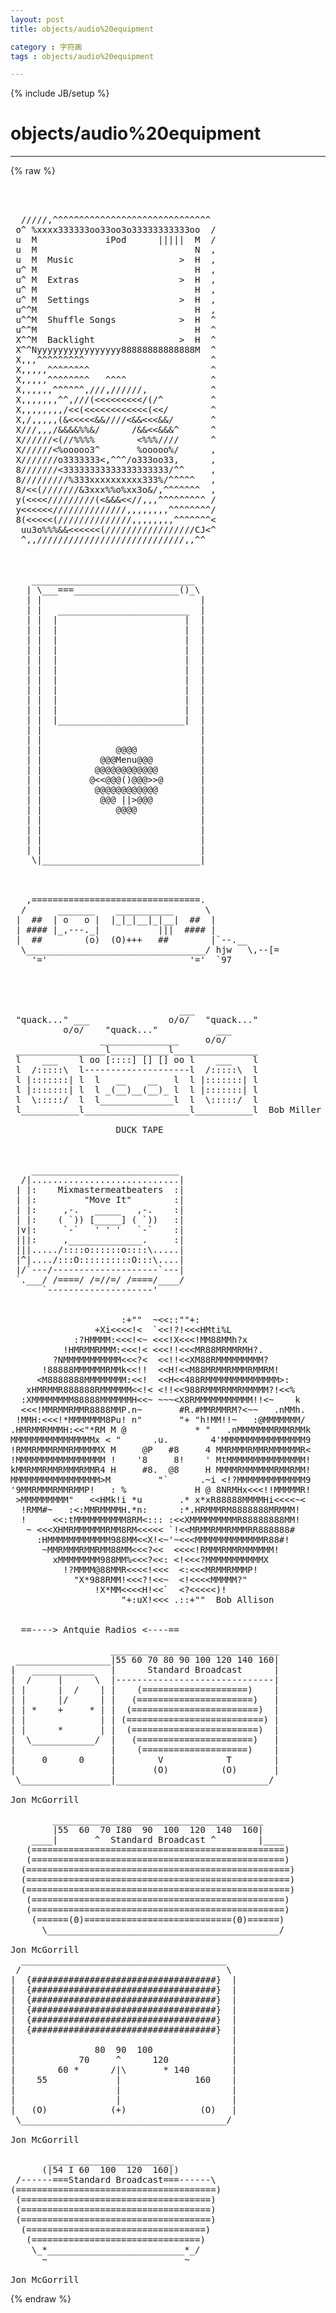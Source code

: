 ```yaml
---
layout: post
title: objects/audio%20equipment
category : 字符画
tags : objects/audio%20equipment
---
```

{% include JB/setup %}
# objects/audio%20equipment
---
{% raw %}
<pre>



  /////,^^^^^^^^^^^^^^^^^^^^^^^^^^^^^^
 o^ %xxxx333333oo33oo3o33333333333oo  /
 u  M             iPod      |||||  M  /
 u  M                              N  ,
 u  M  Music                    &gt;  H  ,
 u^ M                              H  ,
 u^ M  Extras                   &gt;  H  ,
 u^ M                              H  ,
 u^ M  Settings                 &gt;  H  ,
 u^^M                              H  ,
 u^^M  Shuffle Songs            &gt;  H  ^
 u^^M                              H  ^
 X^^M  Backlight                &gt;  H  ^
 X^^Nyyyyyyyyyyyyyyyy88888888888888M  ^
 X,,,^^^^^^^^^                        ^
 X,,,,,^^^^^^^^                       ^
 X,,,,,^^^^^^^^   ^^^^                ^
 X,,,,,,^^^^^^,///,//////,            ^
 X,,,,,,,^^,///(&lt;&lt;&lt;&lt;&lt;&lt;&lt;&lt;&lt;/(/^         ^
 X,,,,,,,,/&lt;&lt;(&lt;&lt;&lt;&lt;&lt;&lt;&lt;&lt;&lt;&lt;&lt;&lt;(&lt;&lt;/        ^
 X,/,,,,,(&amp;&lt;&lt;&lt;&lt;&lt;&amp;&amp;////&lt;&amp;&amp;&lt;&lt;&lt;&amp;&amp;/       ^
 X///,,,/&amp;&amp;&amp;&amp;%%&amp;/      /&amp;&amp;&lt;&lt;&amp;&amp;&amp;^      ^
 X//////&lt;(//%%%%        &lt;%%%////      ^
 X//////&lt;%ooooo3^       %ooooo%/      ,
 X///////o3333333&lt;,^^^/o333oo33,      ,
 8///////&lt;33333333333333333333/^^     ,
 8/////////%333xxxxxxxxxx333%/^^^^^   ,
 8/&lt;&lt;(///////&amp;3xxx%%o%xx3o&amp;/,^^^^^^^  ,
 y(&lt;&lt;&lt;&lt;/////////(&lt;&amp;&amp;&amp;&lt;&lt;//,,,^^^^^^^^^ /
 y&lt;&lt;&lt;&lt;&lt;&lt;//////////////,,,,,,,,^^^^^^^^/
 8(&lt;&lt;&lt;&lt;&lt;(//////////////,,,,,,,,^^^^^^^&lt;
  uu3o%%%&amp;&amp;&lt;&lt;&lt;&lt;&lt;&lt;(/////////////////CJ&lt;^
  ^,,////////////////////////////,,^^



    _______________________________
   | \___===____________________()_\
   | |                              |
   | |   _________________________  |
   | |  |                        |  |
   | |  |                        |  |
   | |  |                        |  |
   | |  |                        |  |
   | |  |                        |  |
   | |  |                        |  |
   | |  |                        |  |
   | |  |                        |  |
   | |  |                        |  |
   | |  |                        |  |
   | |  |________________________|  |
   | |                              |
   | |                              |
   | |              @@@@            |
   | |           @@@Menu@@@         |
   | |          @@@@@@@@@@@@        |
   | |         @&lt;&lt;@@@()@@@&gt;&gt;@       |
   | |          @@@@@@@@@@@@        |
   | |           @@@ ||&gt;@@@         |
   | |              @@@@            |
   | |                              |
   | |                              |
   | |                              |
   | |                              |
    \|______________________________|



   ,================================.
  /      _______    ___________      \
 |  ##  | o   o |  |_|_|__|_|__|  ##  |
 | #### |_,---._|           |||  #### |
 |  ##        (o)  (O)+++   ##        |`--.__
  \__________________________________/ hjw   \,--[=
    &#039;=&#039;                           &#039;=&#039;  `97




                                ___
 &quot;quack...&quot; ___               o/o/   &quot;quack...&quot;
          o/o/    &quot;quack...&quot;           ___
                 _______________     o/o/
 _________________l___________l________________
 l    ___    l oo [::::] [] [] oo l    ___    l
 l  /:::::\  l--------------------l  /:::::\  l
 l |:::::::| l  l   __    __   l  l |:::::::| l
 l |:::::::| l  l _(__)__(__)_ l  l |:::::::| l
 l  \:::::/  l  l______________l  l  \:::::/  l
 l___________l____________________l___________l  Bob Miller

                    DUCK TAPE



    ____________________________
  /|............................|
 | |:    Mixmastermeatbeaters  :|
 | |:         &quot;Move It&quot;        :|
 | |:     ,-.   _____   ,-.    :|
 | |:    ( `)) [_____] ( `))   :|
 |v|:     `-`   &#039; &#039; &#039;   `-`    :|
 |||:     ,______________.     :|
 |||...../::::o::::::o::::\.....|
 |^|..../:::O::::::::::O:::\....|
 |/`---/--------------------`---|
 `.___/ /====/ /=//=/ /====/____/
      `--------------------&#039;


                     :+&quot;&quot;  ~&lt;&lt;::&quot;&quot;+:
                +Xi&lt;&lt;&lt;&lt;!&lt;  `&lt;&lt;!?!&lt;&lt;&lt;HMti%L
            :?HMMMM:&lt;&lt;&lt;!&lt;~ &lt;&lt;&lt;!X&lt;&lt;&lt;!MM88MMh?x
          !HMRMMRMMM:&lt;&lt;&lt;!&lt; &lt;&lt;&lt;!!&lt;&lt;&lt;MR88MRMMRMH?.
        ?NMMMMMMMMMMM&lt;&lt;&lt;?&lt;  &lt;&lt;!!&lt;&lt;XM88RMMMMMMMMM?
      !88888MMMMMMRMMk&lt;&lt;!!  &lt;&lt;H!&lt;&lt;M88MRMMRMMMRMMRM!
     &lt;M8888888MMMMMMMM:&lt;&lt;!  &lt;&lt;H&lt;&lt;488RMMMMMMMMMMMMMM&gt;:
   xHMRMMR888888RMMMMMM&lt;&lt;!&lt; &lt;!!&lt;&lt;988RMMMRMMRMMMMM?!&lt;&lt;%
  :XMMMMMMMM88888MMMMMMH&lt;&lt;~ ~~~&lt;X8RMMMMMMMMMMM!!&lt;~    k
  &lt;&lt;&lt;!MMRMMRMMR8888MMP.n~       #R.#MMRMMRM?&lt;~~   .nMMh.
 !MMH:&lt;&lt;&lt;!*MMMMMMM8Pu! n&quot;       &quot;+ &quot;h!MM!!~   :@MMMMMMM/
.HMRMMRMMMH:&lt;&lt;&quot;*RM M @             * &quot;   .nMMMMMMMRMMRMMk
MMMMMMMMMMMMMMMMx &lt; &quot;      .u.        4&#039;MMMMMMMMMMMMMMMM9
!RMMRMMMRMMRMMMMMX M     @P   #8     4 MMRMMMRMMRMMMMMMR&lt;
!MMMMMMMMMMMMMMMMM !    &#039;8     8!    &#039; MtMMMMMMMMMMMMMMM!
kMMRMMRMMRMMMRMMR4 H     #8.  @8     H MMMMRMMMMMMRMMRMM!
MMMMMMMMMMMMMMMMM&gt;M         &quot;`      .~i &lt;!?MMMMMMMMMMMMM9
&#039;9MMRMMMRMMRMMP!   : %             H @ 8NRMHx&lt;&lt;&lt;!!MMMMMR!
 &gt;MMMMMMMMM&quot;   &lt;&lt;HMk!i *u       .* x*xR88888MMMMHi&lt;&lt;&lt;&lt;~&lt;
  !RMM#~   :&lt;:MMRMMMMH.*n:      :*.HRMMMRM8888888MRMMM!
  !     &lt;&lt;:tMMMMMMMMMM8RM&lt;::: :&lt;&lt;XMMMMMMMMMR88888888MM!
   ~ &lt;&lt;&lt;XHMRMMMMMMRMM8RM&lt;&lt;&lt;&lt;&lt; `!&lt;&lt;MRMMRMMRMMMRR888888#
     :HMMMMMMMMMMMM988MM&lt;&lt;X!&lt;~&#039;~&lt;&lt;&lt;MMMMMMMMMMMMMR88#!
      ~MMRMMMRMMRMM88MM&lt;&lt;&lt;?&lt;&lt;  &lt;&lt;&lt;&lt;!RMMMRMMRMMMMMM!
        xMMMMMMMM988MM%&lt;&lt;&lt;?&lt;&lt;: &lt;!&lt;&lt;&lt;?MMMMMMMMMMMX
          !?MMMM@88MMR&lt;&lt;&lt;&lt;!&lt;&lt;&lt;  &lt;:&lt;&lt;&lt;MRMMRMMMP!
            &quot;X*988RMM!&lt;&lt;&lt;?!&lt;&lt;~  &lt;!&lt;&lt;&lt;&lt;MMMMM?&quot;
                !X*MM&lt;&lt;&lt;&lt;H!&lt;&lt;`  &lt;?&lt;&lt;&lt;&lt;&lt;)!
                     &quot;+:uX!&lt;&lt;&lt; .::+&quot;&quot;  Bob Allison


  ==----&gt; Antquie Radios &lt;----==

                   ________________________________
 __________________|55 60 70 80 90 100 120 140 160|
|   ____________   |      Standard Broadcast      |
|  /     |      \  |------------------------------|
| |      |  /    | |    (====================)    |
| |      |/      | |   (======================)   |
| | *    +     * | |  (========================)  |
| |              | | (==========================) |
| |      *       | |  (========================)  |
|  \____________/  |   (======================)   |
|                  |    (====================)    |
|     0      0     |        V            T        |
|                  |       (O)          (O)       |
 \_________________|_____________________________/

Jon McGorrill

        ________________________________________
        |55  60  70 I80  90  100  120  140  160|
    ____|       ^  Standard Broadcast ^        |____
   (================================================)
   (================================================)
  (==================================================)
  (==================================================)
  (==================================================)
   (================================================)
   (================================================)
    (======(0)============================(0)======)
      \____________________________________________/

Jon McGorrill
  _______________________________________
 /                                       \
|  {###################################}  |
|  {###################################}  |
|  {###################################}  |
|  {###################################}  |
|  {###################################}  |
|  {###################################}  |
|                                         |
|               80  90  100               |
|            70     ^      120            |
|        60 *      /|\       * 140        |
|    55             |              160    |
|                   |                     |
|                   |                     |
|   (O)            (+)              (O)   |
 \_______________________________________/

Jon McGorrill

       ________________________
      (|54 I 60  100  120  160|) 
 /------===Standard Broadcast===------\
(======================================)
 (====================================)
 (====================================)
 (====================================)
  (==================================)
   (================================)
    \_*__________________________*_/
      ~                          ~

Jon McGorrill </pre>
{% endraw %}
